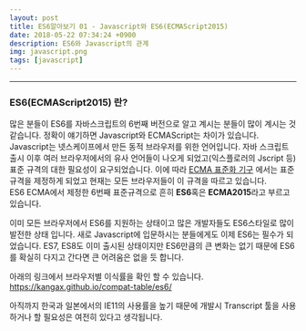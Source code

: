 ```yaml
---
layout: post
title: ES6알아보기 01 - Javascript와 ES6(ECMAScript2015)
date: 2018-05-22 07:34:24 +0900
description: ES6와 Javascript의 관계
img: javascript.png
tags: [javascript]
---
```

------------------------------------------------
### ES6(ECMAScript2015) 란?
많은 분들이 ES6를 자바스크립트의 6번째 버전으로 알고 계시는 분들이 많이 계시는 것 같습니다. 정확이 얘기하면 Javascript와 ECMAScript는 차이가 있습니다. Javascript는 넷스케이프에서 만든 동적 브라우저를 위한 언어입니다. 자바 스크립트 출시 이후 여러 브라우저에서의 유사 언어들이 나오게 되었고(익스플로러의 Jscript 등) 표준 규격의 대한 필요성이 요구되었습니다. 이에 따라 [ECMA 표준화 기구](https://ko.wikipedia.org/wiki/Ecma_%EC%9D%B8%ED%84%B0%EB%82%B4%EC%85%94%EB%84%90) 에서는 표준규격을 제정하게 되었고 현재는 모든 브라우저들이 이 규격을 따르고 있습니다.  
ES6 ECMA에서 제정한 6번째 표준규격으로 흔히 **ES6**혹은 **ECMA2015**라고 부르고 있습니다.

이미 모든 브라우저에서 ES6를 지원하는 상태이고 많은 개발자들도 ES6스타일로 많이 발전한 상태 입니다. 새로 Javascript에 입문하시는 분들에게도 이제 ES6는 필수가 되었습니다.
ES7, ES8도 이미 출시된 상태이지만 ES6만큼의 큰 변화는 없기 때문에 ES6 를 확실히 다지고 간다면 큰 어려움은 없을 듯 합니다.

아래의 링크에서 브라우저별 이식률을 확인 할 수 있습니다.  
https://kangax.github.io/compat-table/es6/

아직까지 한국과 일본에서의 IE11의 사용률을 높기 때문에 개발시 Transcript 툴을 사용하거나 할 필요성은 여전히 있다고 생각됩니다.